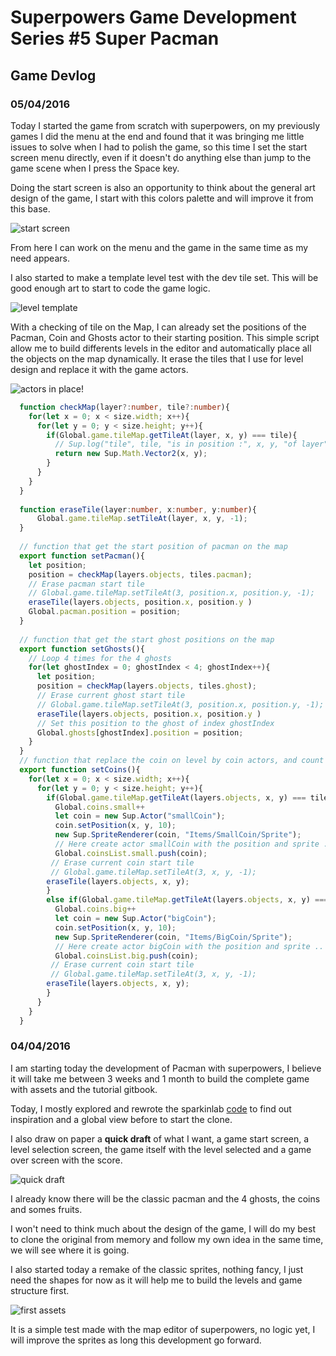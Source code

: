 # Superpowers Game Development Series #5 Super Pacman
## **Game Devlog**


### **05/04/2016**

Today I started the game from scratch with superpowers, on my previously games I did the menu at the end and found that it was bringing me little issues to solve when I had to polish the game, 
so this time I set the start screen menu directly, even if it doesn't do anything else than jump to the game scene when I press the Space key. 

Doing the start screen is also an opportunity to think about the general art design of the game, I start with this colors palette and will improve it from this base.

![start screen](img/ch0/050416-1.png)

From here I can work on the menu and the game in the same time as my need appears.

I also started to make a template level test with the dev tile set. This will be good enough art to start to code the game logic.

![level template](img/ch0/050416-2.png)

With a checking of tile on the Map, I can already set the positions of the Pacman, Coin and Ghosts actor to their starting position. This simple script allow me to build differents 
levels in the editor and automatically place all the objects on the map dynamically. It erase the tiles that I use for level design and replace it with the game actors. 

![actors in place!](img/ch0/050416-3.png)

```ts
  function checkMap(layer?:number, tile?:number){
    for(let x = 0; x < size.width; x++){
      for(let y = 0; y < size.height; y++){
        if(Global.game.tileMap.getTileAt(layer, x, y) === tile){
          // Sup.log("tile", tile, "is in position :", x, y, "of layer", layer);
          return new Sup.Math.Vector2(x, y);
        }
      }
    }
  }
  
  function eraseTile(layer:number, x:number, y:number){
      Global.game.tileMap.setTileAt(layer, x, y, -1);
  }
  
  // function that get the start position of pacman on the map
  export function setPacman(){
    let position;
    position = checkMap(layers.objects, tiles.pacman);
    // Erase pacman start tile
    // Global.game.tileMap.setTileAt(3, position.x, position.y, -1);
    eraseTile(layers.objects, position.x, position.y )
    Global.pacman.position = position;
  }
  
  // function that get the start ghost positions on the map
  export function setGhosts(){
    // Loop 4 times for the 4 ghosts
    for(let ghostIndex = 0; ghostIndex < 4; ghostIndex++){
      let position;
      position = checkMap(layers.objects, tiles.ghost);
      // Erase current ghost start tile
      // Global.game.tileMap.setTileAt(3, position.x, position.y, -1);
      eraseTile(layers.objects, position.x, position.y )
      // Set this position to the ghost of index ghostIndex
      Global.ghosts[ghostIndex].position = position;
    }
  }
  // function that replace the coin on level by coin actors, and count them
  export function setCoins(){
    for(let x = 0; x < size.width; x++){
      for(let y = 0; y < size.height; y++){
        if(Global.game.tileMap.getTileAt(layers.objects, x, y) === tiles.coin){
          Global.coins.small++
          let coin = new Sup.Actor("smallCoin");
          coin.setPosition(x, y, 10);
          new Sup.SpriteRenderer(coin, "Items/SmallCoin/Sprite");
          // Here create actor smallCoin with the position and sprite ..
          Global.coinsList.small.push(coin);
         // Erase current coin start tile
         // Global.game.tileMap.setTileAt(3, x, y, -1);
        eraseTile(layers.objects, x, y);
        }
        else if(Global.game.tileMap.getTileAt(layers.objects, x, y) === tiles.bigcoin){
          Global.coins.big++
          let coin = new Sup.Actor("bigCoin");
          coin.setPosition(x, y, 10);
          new Sup.SpriteRenderer(coin, "Items/BigCoin/Sprite");
          // Here create actor bigCoin with the position and sprite ..
          Global.coinsList.big.push(coin);
         // Erase current coin start tile
         // Global.game.tileMap.setTileAt(3, x, y, -1);
        eraseTile(layers.objects, x, y);
        }
      }
    }
  }
```

### **04/04/2016**

I am starting today the development of Pacman with superpowers, I believe it will take me between 3 weeks and 1 month to build the complete game with assets and the tutorial gitbook.

Today, I mostly explored and rewrote the sparkinlab [code](https://github.com/superpowers-extra/pac-man-like-game) to find out inspiration and a global view before to start the clone.

I also draw on paper a **quick draft** of what I want, a game start screen, a level selection screen, the game itself with the level selected and a game over screen with the score.

![quick draft](img/ch0/040416-1.png)  

I already know there will be the classic pacman and the 4 ghosts, the coins and somes fruits.

I won't need to think much about the design of the game, I will do my best to clone the original from memory and follow my own idea in the same time, we will see where it is going.

I also started today a remake of the classic sprites, nothing fancy, I just need the shapes for now as it will help me to build the levels and game structure first.

![first assets](img/ch0/040416-2.png) 

It is a simple test made with the map editor of superpowers, no logic yet, I will improve the sprites as long this development go forward.
